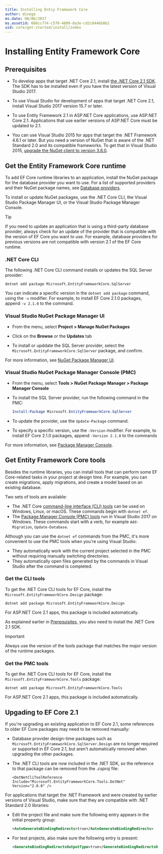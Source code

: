```yaml
---
title: Installing Entiy Framework Core
author: divega
ms.date: 08/06/2017
ms.assetid: 608cc774-c570-4809-8a3e-cd2c8446b8b2
uid: core/get-started/install/index
---
```

# Installing Entity Framework Core

## Prerequisites

* To develop apps that target .NET Core 2.1, install [the .NET Core 2.1 SDK](https://www.microsoft.com/net/download/core). The SDK has to be installed even if you have the latest version of Visual Studio 2017.

* To use Visual Studio for development of apps that target .NET Core 2.1, install Visual Studio 2017 version 15.7 or later.

* To use Entity Framework 2.1 in ASP.NET Core applications, use ASP.NET Core 2.1. Applications that use earlier versions of ASP.NET Core must be updated to 2.1.

* You can use Visual Studio 2015 for apps that target the .NET Framework 4.6.1 or later. But you need a version of NuGet that is aware of the .NET Standard 2.0 and its compatible frameworks. To get that in Visual Studio 2015, [upgrade the NuGet client to version 3.6.0](https://www.nuget.org/downloads).

## Get the Entity Framework Core runtime

To add EF Core runtime libraries to an application, install the NuGet package for the database provider you want to use. For a list of supported providers and their NuGet package names, see [Database providers](../../providers/index.md).

To install or update NuGet packages, use the .NET Core CLI, the Visual Studio Package Manager UI, or the Visual Studio Package Manager Console.

> [!TIP]  
> If you need to update an application that is using a third-party database provider, always check for an update of the provider that is compatible with the version of EF Core you want to use. For example, database providers for previous versions are not compatible with version 2.1 of the EF Core runtime.  

### .NET Core CLI

The following .NET Core CLI command installs or updates the SQL Server provider:

``` Console
dotnet add package Microsoft.EntityFrameworkCore.SqlServer
```

You can indicate a specific version in the `dotnet add package` command, using the `-v` modifier. For example, to install EF Core 2.1.0 packages, append `-v 2.1.0` to the command.

### Visual Studio NuGet Package Manager UI

* From the menu, select **Project > Manage NuGet Packages**

* Click on the **Browse** or the **Updates** tab

* To install or upddate the SQL Server provider, select the `Microsoft.EntityFrameworkCore.SqlServer` package, and confirm.

For more information, see [NuGet Package Manager UI](https://docs.microsoft.com/nuget/tools/package-manager-ui).

### Visual Studio NuGet Package Manager Console (PMC)

* From the menu, select **Tools > NuGet Package Manager > Package Manager Console**

* To install the SQL Server provider, run the following command in the PMC:

  ``` PowerShell  
  Install-Package Microsoft.EntityFrameworkCore.SqlServer
  ```
* To update the provider, use the `Update-Package` command.

* To specify a specific version, use the `-Version` modifier. For example, to install EF Core 2.1.0 packages, append `-Version 2.1.0` to the commands

For more information, see [Package Manager Console](https://docs.microsoft.com/nuget/tools/package-manager-console).

## Get Entity Framework Core tools

Besides the runtime libraries, you can install tools that can perform some EF Core-related tasks in your project at design time. For example, you can create migrations, apply migrations, and create a model based on an existing database.

Two sets of tools are available:
* The .NET Core [command-line interface (CLI) tools](../../miscellaneous/cli/dotnet.md) can be used on Windows, Linux, or macOS. These commands begin with `dotnet ef`. 
* The [Package Manager Console (PMC) tools](../../miscellaneous/cli/powershell.md)  run in Visual Studio 2017 on Windows. These commands start with a verb, for example `Add-Migration`, `Update-Database`.

Although you can use the `dotnet ef` commands from the PMC, it's more convenient to use the PMC tools when you're using Visual Studio:
* They automatically work with the current project selected in the PMC without requiring manually switching directories.  
* They automatically open files generated by the commands in Visual Studio after the command is completed.

<a name="cli"></a>

### Get the CLI tools

To get the .NET Core CLI tools for EF Core, install the `Microsoft.EntityFrameworkCore.Design` package:

 ``` Console	
dotnet add package Microsoft.EntityFrameworkCore.Design	
```	

For ASP.NET Core 2.1 apps, this package is included automatically.

As explained earlier in [Prerequisites](#prerequisites), you also need to install the .NET Core 2.1 SDK.

> [!IMPORTANT]  	
> Always use the version of the tools package that matches the major version of the runtime packages.

### Get the PMC tools

To get the .NET Core CLI tools for EF Core, install the `Microsoft.EntityFrameworkCore.Tools` package:

 ``` Console	
dotnet add package Microsoft.EntityFrameworkCore.Tools
```	

For ASP.NET Core 2.1 apps, this package is included automatically.

## Upgading to EF Core 2.1

If you're upgrading an existing application to EF Core 2.1, some references to older EF Core packages may need to be removed manually:

* Database provider design-time packages such as `Microsoft.EntityFrameworkCore.SqlServer.Design` are no longer required or supported in EF Core 2.1, but aren't automatically removed when upgrading the other packages.

* The .NET CLI tools are now included in the .NET SDK, so the reference to that package can be removed from the *.csproj* file:

  ```
  <DotNetCliToolReference Include="Microsoft.EntityFrameworkCore.Tools.DotNet" Version="2.0.0" />
  ```

For applications that target the .NET Framework and were created by earlier versions of Visual Studio, make sure that they are compatible with .NET Standard 2.0 libraries:

  * Edit the project file and make sure the following entry appears in the initial property group:

    ``` xml
    <AutoGenerateBindingRedirects>true</AutoGenerateBindingRedirects>
    ```

  * For test projects, also make sure the following entry is present:

    ``` xml
    <GenerateBindingRedirectsOutputType>true</GenerateBindingRedirectsOutputType>
    ```
